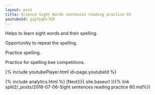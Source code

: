 ```yaml
---
layout: post
title: Science Sight Words sentences reading practice 55
youtubeId: gzpfpqOc7E0
---
```

 
 
Helps to learn sight words and their spelling.

Opportunitiy to repeat the spelling. 

Practice spelling. 
 
Practice for spelling bee competitions. 
 
{% include youtubePlayer.html id=page.youtubeId %}
 
 
{% include analytics.html %} 
[Next]({{ site.baseurl }}{% link  split2/_posts/2018-07-06-Sight sentences reading practice 60.md%})
 
